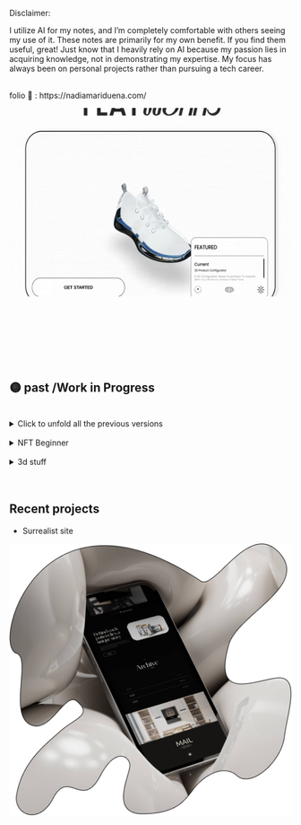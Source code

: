 Disclaimer:

I utilize AI for my notes, and I’m completely comfortable with others seeing my use of it. These notes are primarily for my own benefit. If you find them useful, great! Just know that I heavily rely on AI because my passion lies in acquiring knowledge, not in demonstrating my expertise. My focus has always been on personal projects rather than pursuing a tech career.

<!--  <div style="display: flex; flex-direction: row;">
 <img src="cyclop-smile.svg" width="80" height="80"/>
 <img src="cyclop-smile.svg" width="80" height="80"/>
  <img src="cyclop-smile.svg" width="80" height="80"/>
![ezgif com-gif-maker (1)](https://user-images.githubusercontent.com/58809268/213820483-0046ca3e-5500-4116-96d1-4b64e01479ed.gif)

</div>  

 

-->
 
 
<br>
folio 🦄 :  https://nadiamariduena.com/

 

[<img src="213819211-536eacd9-8629-49e8-9aaf-e264d94a9a05.gif"/>](https://camaie-furniture-st.netlify.app/) 

<br>
<br>

 

<!--  

Work in progress

 1. #### Stack:
2. 
3. react | redux  | mysql | stripe | apache |  strapi | redux-toolkit | framer-motion 
4. 
5. https://github.com/nadiamariduena/eshop-strapi-duplicate
6. 
7. https://user-images.githubusercontent.com/58809268/232027103-14dadce3-7433-4857-8f3d-b00156ccc992.mp4
8. 
9. 
10. 

 

-->
 
 

 
<br>
<br>



  
 
  
 <br>
  <br>
  
## 🟡 past /Work in Progress 

 <br>

<details>
<summary>Click to unfold all the previous versions</summary> 
 

 ##   Work in Progress 

 🟠 April, 2024 (3D multiplayer mobile shooter game)

 This project is a 3D multiplayer mobile shooter game built using Playroom and React Three Fiber, offering immersive gameplay experiences on mobile devices.
 
 [<img src="Ellipse 1.png"/>](https://game00-work-in-progress.netlify.app/#r=RIAB1) 


 
 



  <div style="display: flex; flex-direction: row;">

 

In Progress
Test the progress: here 🦄 https://game00-work-in-progress.netlify.app/

 [<img src="h.gif"/>](https://game00-work-in-progress.netlify.app/) 


 
<br><br><br>

  [<img src="213819211-536eacd9-8629-49e8-9aaf-e264d94a9a05.gif"/>](https://camaie-furniture-st.netlify.app/) 

 

  
<br>
<br>
 

 🟠 Nov 6, 2022 (draggable component)
 https://nemu-mobile-store.netlify.app/
 
 <br>

https://user-images.githubusercontent.com/58809268/200151365-e9cddb02-9aa6-4c20-af36-e8c8839aff25.mp4

 <br>
</details>      
   
 

  
 
<br> 
 

 

<details>
<summary>NFT Beginner</summary> 
   
<br>

# <a href="https://emoji.gg/emoji/1385-metamask"><img src="https://emoji.gg/assets/emoji/1385-metamask.png" width="64px" height="64px" alt="metamask"></a>
   
### OpenSea marketplace [repo](https://github.com/nadiamariduena/opensea-marketplace)  
#### Stack: Blockchain Web 3.0 App with  Next.js | Sanity.io | thirdweb | Tailwind | Alchemy
   
 
 [<img src="preview-image.webp"/>](https://opensea-clone-nadia-mariduena-exercise.vercel.app/) 
   
  <br>
   
     
[<img src="camaie-furniture_e-store.gif"/>](https://camaie-furniture-st.netlify.app/) 

   <br>  
</details>    

<br>


<details>
<summary>3d stuff</summary> 
   
<br>

**CREDITS:** Barcelona Chair inspired by **Mies Van der Rohe**


      
   [<img src="CHAIR_blender-3d-threejs.gif"/>](https://preview-volkanuve.vercel.app/furniture) 
   [<img src="study1_chairMarcelBreuer_eeveTest.jpg"/>](https://preview-volkanuve.vercel.app/furniture)
   
 
   <br>

 
   
</details>

<br>
<br>

## Recent projects 

- Surrealist site

 [<img src="phone11-.png"/>](https://meyoko.com/) 

 
   
<br>
<br>
 
